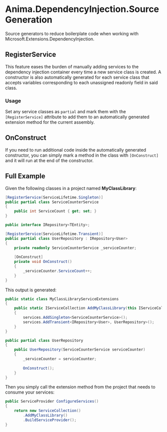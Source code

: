 ﻿# Anima.DependencyInjection.SourceGeneration

Source generators to reduce boilerplate code when working with Microsoft.Extensions.DependencyInjection.

## RegisterService

This feature eases the burden of manually adding services to the dependency injection container every time
a new service class is created. A constructor is also automatically generated for each service class
that accepts variables corresponding to each unassigned readonly field in said class.

### Usage

Set any service classes as `partial` and mark them with the `[RegisterService]` attribute to add them
to an automatically generated extension method for the current assembly.

## OnConstruct

If you need to run additional code inside the automatically generated constructor, you can simply mark
a method in the class with `[OnConstruct]` and it will run at the end of the constructor.

## Full Example

Given the following classes in a project named **MyClassLibrary**:

```csharp
[RegisterService(ServiceLifetime.Singleton)]
public partial class ServiceCounterService
{
    public int ServiceCount { get; set; }
}
```

```csharp
public interface IRepository<TEntity>;

[RegisterService(ServiceLifetime.Transient)]
public partial class UserRepository : IRepository<User>
{
    private readonly ServiceCounterService _serviceCounter;
    
    [OnConstruct]
    private void OnConstruct()
    {
        _serviceCounter.ServiceCount++;
    }
}
```

This output is generated:

```csharp
public static class MyClassLibraryServiceExtensions
{
    public static IServiceCollection AddMyClassLibrary(this IServiceCollection services)
    {
        services.AddSingleton<ServiceCounterService>();
        services.AddTransient<IRepository<User>, UserRepository>();
    }
}
```

```csharp
public partial class UserRepository
{
    public UserRepository(ServiceCounterService serviceCounter)
    {
        _serviceCounter = serviceCounter;
        
        OnConstruct();
    }
}
```

Then you simply call the extension method from the project that needs to consume your services:

```csharp
public ServiceProvider ConfigureServices()
{
    return new ServiceCollection()
        .AddMyClassLibrary()
        .BuildServiceProvider();
}
```